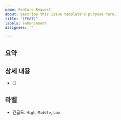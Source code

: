 ```yaml
---
name: Feature Request
about: Describe this issue template's purpose here.
title: "[FEAT]"
labels: enhancement
assignees: ''

---
```


## 요약


## 상세 내용
- [ ] 

## 라벨
- 긴급도: `High`, `Middle`, `Low`
